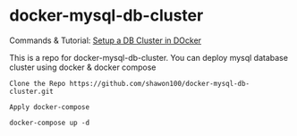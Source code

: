 # docker-mysql-db-cluster

Commands & Tutorial: <a href="https://www.shawonruet.com/2023/12/how-to-setup-mysql-db-cluster-in-docker.html">Setup a DB Cluster in DOcker</a>

This is a repo for docker-mysql-db-cluster. You can deploy mysql database cluster using docker &amp; docker compose

```
Clone the Repo https://github.com/shawon100/docker-mysql-db-cluster.git

Apply docker-compose

docker-compose up -d


```
